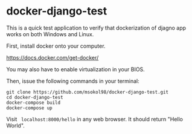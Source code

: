 # docker-django-test

This is a quick test application to verify that dockerization of djagno app works on both Windows and Linux.

First, install docker onto your computer. <br/> 

https://docs.docker.com/get-docker/

You may also have to enable virtualization in your BIOS. <br />

Then, issue the following commands in your terminal:

 ``` 
git clone https://github.com/msokol98/docker-django-test.git
cd docker-django-test
docker-compose build
docker-compose up
 ``` 
 
Visit  ``` 
localhost:8000/hello ``` 
 in any web browser. It should return "Hello World".
